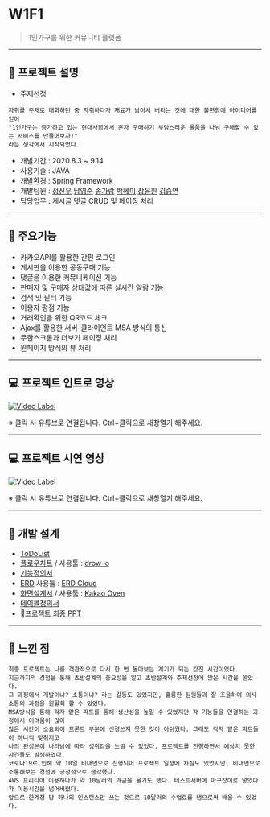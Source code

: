# W1F1
> 1인가구를 위한 커뮤니티 플랫폼

-----------
## &#127836; 프로젝트 설명
* 주제선정 
```
자취를 주제로 대화하던 중 자취하다가 재료가 남아서 버리는 것에 대한 불편함에 아이디어를 얻어
"1인가구는 증가하고 있는 현대사회에서 혼자 구매하기 부담스러운 물품을 나눠 구매할 수 있는 서비스를 만들어보자!"
라는 생각에서 시작되었다.
```
* 개발기간 : 2020.8.3 ~ 9.14
* 사용기술 : JAVA
* 개발환경 : Spring Framework
* 개발팀원 : [정신우](https://github.com/s1nwoo "정신우") [남영준](https://github.com/YoungJoonNam "남영준") [송가람](https://github.com/NikkieS "송가람") [박혜미](https://github.com/phm3241 "박혜미") [장윤원](https://github.com/zannew "장윤원") [김승연](https://github.com/nullsector12 "김승연")
* 담당업무 : 게시글 댓글 CRUD 및 페이징 처리

-----------

## &#128170; 주요기능 
* 카카오API를 활용한 간편 로그인
* 게시판을 이용한 공동구매 기능
* 댓글을 이용한 커뮤니케이션 기능
* 판매자 및 구매자 상태값에 따른 실시간 알람 기능
* 검색 및 필터 기능
* 이용자 평점 기능
* 거래확인을 위한 QR코드 체크
* Ajax를 활용한 서버-클라이언트 MSA 방식의 통신
* 무한스크롤과 더보기 페이징 처리
* 원페이지 방식의 뷰 처리
-----------

## &#128187; 프로젝트 인트로 영상
[![Video Label](https://img.youtube.com/vi/aCwO6-Lt5fA/0.jpg)](https://youtu.be/aCwO6-Lt5fA)

※ 클릭 시 유튜브로 연결됩니다. Ctrl+클릭으로 새창열기 해주세요.

-----------
## &#128187; 프로젝트 시연 영상
[![Video Label](https://img.youtube.com/vi/NiBQ3iUOvgM/0.jpg)](https://youtu.be/NiBQ3iUOvgM)

※ 클릭 시 유튜브로 연결됩니다. Ctrl+클릭으로 새창열기 해주세요.

-----------
## &#128221; 개발 설계
* [ToDoList](https://docs.google.com/document/d/1bYT4GFLcFJ_UjXLoZdrYLiE4dDvtWJQcQLat3OIq1Uw/edit?usp=sharing)
* [플로우차트](https://drive.google.com/file/d/1pmmGtBzhikj7JPZHjvUBrX5z2B82_SZL/view?usp=sharing) / 사용툴 : [drow io](https://app.diagrams.net/)
* [기능정의서](https://docs.google.com/spreadsheets/d/1NCqAn5_14D6SS678_U6fSOFyqZ_dbzm945EmDkZdceU/edit?usp=sharing)
* [ERD](https://drive.google.com/file/d/1aqfKfQEfgmiJ37vbYgq1GpkJVNK8YktS/view?usp=sharing) 사용툴 : [ERD Cloud](https://www.erdcloud.com/)
* [화면설계서](https://drive.google.com/file/d/1G3vA51nAK-AKpIPjIehYtJ21bRyvGTKh/view?usp=sharing) / 사용툴 : [Kakao Oven](https://ovenapp.io/)
* [테이블정의서](https://docs.google.com/spreadsheets/d/1NCqAn5_14D6SS678_U6fSOFyqZ_dbzm945EmDkZdceU/edit?usp=sharing)
* &#127775;[프로젝트 최종 PPT](https://drive.google.com/file/d/1cWE9EtIXe5pwTTxQFqWmT6agnqX9BCKH/view?usp=sharing)
-----------
## &#128173; 느낀 점
```
최종 프로젝트는 나를 객관적으로 다시 한 번 돌아보는 계기가 되는 값진 시간이었다.
지금까지의 경험을 통해 초반설계의 중요성을 알고 초반설계와 주제선정에 많은 시간을 쏟았다.
그 과정에서 개발이냐? 소통이냐? 라는 갈등도 있었지만, 훌륭한 팀원들과 잘 조율하여 의사소통의 과정을 원활히 할 수 있었다.
MSA방식을 통해 각자 맡은 파트를 통해 생산성을 높일 수 있었지만 각 기능들을 연결하는 과정에서 어려움이 많아
많은 시간이 소요되어 프론트 부분에 신경쓰지 못한 것이 아쉬웠다. 그래도 각자 맡은 파트들이 하나씩 맞춰지고 
나의 완성본이 나타남에 따라 성취감을 느낄 수 있었다. 프로젝트를 진행하면서 예상치 못한 사건들도 발생하였다.
코로나19로 인해 약 10일 비대면으로 진행되어 프로젝트 일정에 차질도 있었지만, 비대면으로 소통해보는 경험에 긍정적으로 생각했다.
AWS 프리티어 이용하다가 약 10달러의 과금을 물기도 했다. 테스트서버에 마구잡이로 넣었다가 이용시간을 넘어버렸다.
앞으로 한계정 당 하나의 인스턴스만 쓰는 것으로 10달러의 수업료를 냄으로써 배울 수 있었다.
```
